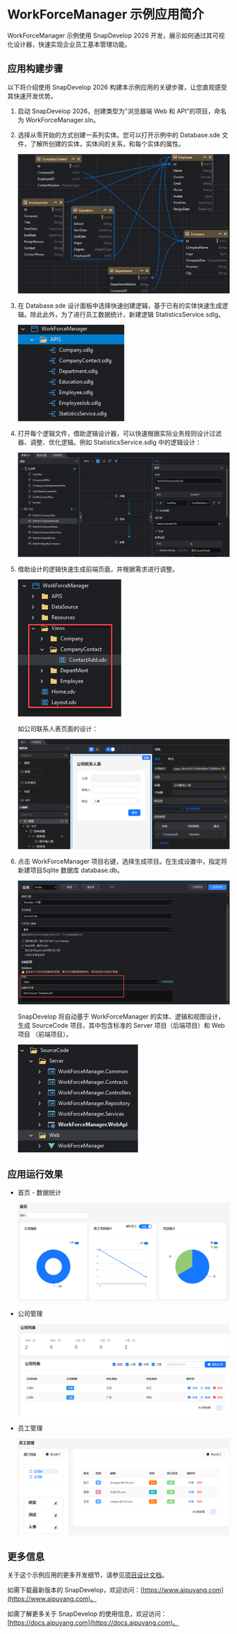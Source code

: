 # WorkForceManager 示例应用简介

WorkForceManager 示例使用 SnapDevelop 2026 开发，展示如何通过其可视化设计器，快速实现企业员工基本管理功能。

## 应用构建步骤

以下将介绍使用 SnapDevelop 2026  构建本示例应用的关键步骤，让您直观感受其快速开发优势。

1. 启动 SnapDevelop 2026，创建类型为"浏览器端 Web 和 API“的项目，命名为 WorkForceManager.sln。

4. 选择从零开始的方式创建一系列实体。您可以打开示例中的 Database.sde 文件，了解所创建的实体，实体间的关系，和每个实体的属性。

   ![image-20250403094150736](Image/image-20250403094150736.png)

5. 在 Database.sde 设计面板中选择快速创建逻辑，基于已有的实体快速生成逻辑。除此此外，为了进行员工数据统计，新建逻辑 StatisticsService.sdlg。

   ![image-20250403095112437](Image/image-20250403095112437.png)

4. 打开每个逻辑文件，借助逻辑设计器，可以快速根据实际业务规则设计过滤器、调整、优化逻辑。例如 StatisticsService.sdlg 中的逻辑设计：

   ![image-20250403095802871](Image/image-20250403095802871.png)

5. 借助设计的逻辑快速生成前端页面，并根据需求进行调整。

   ![image-20250403095934935](Image/image-20250403095934935.png)

   如公司联系人表页面的设计：

   ![image-20250403100101381](Image/image-20250403100101381.png)

6. 点击 WorkForceManager 项目右键，选择生成项目。在生成设置中，指定将新建项目Sqlite 数据库 database.db。

   ![image-20250403100235646](Image/image-20250403100235646.png)

   SnapDevelop 将自动基于 WorkForceManager  的实体、逻辑和视图设计，生成 SourceCode 项目，其中包含标准的 Server 项目（后端项目）和 Web 项目 （前端项目）。

   ![image-20250403100536850](Image/image-20250403100536850.png)

    

## 应用运行效果

- 首页 - 数据统计

  ![image-20250403135209602](Image/image-20250403135209602.png)

- 公司管理

  ![image-20250403140241098](Image/image-20250403140241098.png)

- 员工管理

  ![image-20250403140316466](Image/image-20250403140316466.png)

## 更多信息
关于这个示例应用的更多开发细节，请参见[项目设计文档](/项目设计文档.md)。

如需下载最新版本的 SnapDevelop，欢迎访问：[https://www.aipuyang.com](https://www.aipuyang.com)。

如需了解更多关于 SnapDevelop 的使用信息，欢迎访问：[https://docs.aipuyang.com](https://docs.aipuyang.com)。
